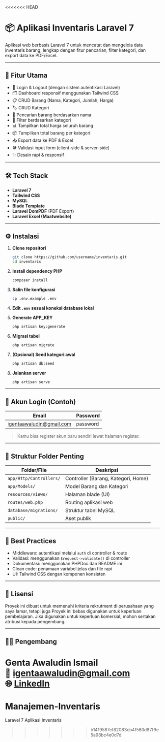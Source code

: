<<<<<<< HEAD
# 📦 Aplikasi Inventaris Laravel 7

Aplikasi web berbasis Laravel 7 untuk mencatat dan mengelola data inventaris barang, lengkap dengan fitur pencarian, filter kategori, dan export data ke PDF/Excel.

---

## 🧩 Fitur Utama

- 🔐 Login & Logout (dengan sistem autentikasi Laravel)
- 🗂 Dashboard responsif menggunakan Tailwind CSS
- 📋 CRUD Barang (Nama, Kategori, Jumlah, Harga)
- 🏷️ CRUD Kategori
- 🔎 Pencarian barang berdasarkan nama
- 🎯 Filter berdasarkan kategori
- 📊 Tampilkan total harga seluruh barang
- 📦 Tampilkan total barang per kategori
- 📤 Export data ke PDF & Excel
- 🛠 Validasi input form (client-side & server-side)
- ✨ Desain rapi & responsif

---

## 🛠️ Tech Stack

- **Laravel 7**
- **Tailwind CSS**
- **MySQL**
- **Blade Template**
- **Laravel DomPDF** (PDF Export)
- **Laravel Excel (Maatwebsite)**

---

## ⚙️ Instalasi

1. **Clone repositori**
   ```bash
   git clone https://github.com/username/inventaris.git
   cd inventaris
   ```

2. **Install dependency PHP**
   ```bash
   composer install
   ```

3. **Salin file konfigurasi**
   ```bash
   cp .env.example .env
   ```

4. **Edit `.env` sesuai koneksi database lokal**

5. **Generate APP_KEY**
   ```bash
   php artisan key:generate
   ```

6. **Migrasi tabel**
   ```bash
   php artisan migrate
   ```

7. **(Opsional) Seed kategori awal**
   ```bash
   php artisan db:seed
   ```

8. **Jalankan server**
   ```bash
   php artisan serve
   ```

---

## 🧪 Akun Login (Contoh)

| Email                       | Password   |
|-----------------------------|------------|
| igentaawaludin@gmail.com    | password   |

> Kamu bisa register akun baru sendiri lewat halaman register.

---

## 📁 Struktur Folder Penting

| Folder/File                  | Deskripsi                           |
|------------------------------|-------------------------------------|
| `app/Http/Controllers/`      | Controller (Barang, Kategori, Home) |
| `app/Models/`                | Model Barang dan Kategori           |
| `resources/views/`           | Halaman blade (UI)                  |
| `routes/web.php`             | Routing aplikasi web                |
| `database/migrations/`       | Struktur tabel MySQL                |
| `public/`                    | Aset publik                         |

---

## 📌 Best Practices

- Middleware: autentikasi melalui `auth` di controller & route
- Validasi: menggunakan `$request->validate()` di controller
- Dokumentasi: menggunakan PHPDoc dan README ini
- Clean code: penamaan variabel jelas dan file rapi
- UI: Tailwind CSS dengan komponen konsisten

---

## 📄 Lisensi

Proyek ini dibuat untuk memenuhi kriteria rekrutment di perusahaan yang saya lamar, tetapi juga
Proyek ini bebas digunakan untuk keperluan pembelajaran. Jika digunakan untuk keperluan komersial, mohon sertakan atribusi kepada pengembang.

---

## 👨‍💻 Pengembang

**Genta Awaludin Ismail**  
📧 igentaawaludin@gmail.com  
🌐 [LinkedIn](https://www.linkedin.com/in/genta-awaludin-ismail-5417b1279/)
=======
# Manajemen-Inventaris
Laravel 7 Aplikasi Inventaris
>>>>>>> b1419587ef82083cb4f560d87f9e5a98bc4e0d7d
